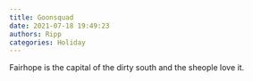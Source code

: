 ```yaml
---
title: Goonsquad
date: 2021-07-18 19:49:23
authors: Ripp
categories: Holiday
---
```


 Fairhope is the capital of the dirty south and the sheople love it.